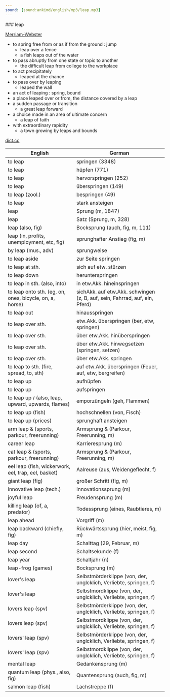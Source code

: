 ```yaml
---
sound: [sound:ankimd/english/mp3/leap.mp3]
---
```


\### leap

[Merriam-Webster](https://www.merriam-webster.com/dictionary/leap)

- to spring free from or as if from the ground : jump
    - leap over a fence
    - a fish leaps out of the water
- to pass abruptly from one state or topic to another
    - the difficult leap from college to the workplace
- to act precipitately
    - leaped at the chance
- to pass over by leaping
    - leaped the wall
- an act of leaping : spring, bound
- a place leaped over or from, the distance covered by a leap
- a sudden passage or transition
    - a great leap forward
- a choice made in an area of ultimate concern
    - a leap of faith
- with extraordinary rapidity
    - a town growing by leaps and bounds

[dict.cc](https://www.dict.cc/leap)

| English        | German       |
| -------------- | ------------ |
| to leap | springen (3348) |
| to leap | hüpfen (771) |
| to leap | hervorspringen (252) |
| to leap | überspringen (149) |
| to leap (zool.) | bespringen (49) |
| to leap | stark ansteigen |
| leap | Sprung (m, 1847) |
| leap | Satz (Sprung, m, 328) |
| leap (also, fig) | Bocksprung (auch, fig, m, 111) |
| leap (in, profits, unemployment, etc, fig) | sprunghafter Anstieg (fig, m) |
| by leap (mus., adv) | sprungweise |
| to leap aside | zur Seite springen |
| to leap at sth. | sich auf etw. stürzen |
| to leap down | herunterspringen |
| to leap in sth. (also, into) | in etw.Akk. hineinspringen |
| to leap onto sth. (eg, on, ones, bicycle, on, a, horse) | sichAkk. auf etw.Akk. schwingen (z, B, auf, sein, Fahrrad, auf, ein, Pferd) |
| to leap out | hinausspringen |
| to leap over sth. | etw.Akk. überspringen (ber, etw, springen) |
| to leap over sth. | über etw.Akk. hinüberspringen |
| to leap over sth. | über etw.Akk. hinwegsetzen (springen, setzen) |
| to leap over sth. | über etw.Akk. springen |
| to leap to sth. (fire, spread, to, sth) | auf etw.Akk. überspringen (Feuer, auf, etw, bergreifen) |
| to leap up | aufhüpfen |
| to leap up | aufspringen |
| to leap up / (also, leap, upward, upwards, flames) | emporzüngeln (geh, Flammen) |
| to leap up (fish) | hochschnellen (von, Fisch) |
| to leap up (prices) | sprunghaft ansteigen |
| arm leap & (sports, parkour, freerunning) | Armsprung & (Parkour, Freerunning, m) |
| career leap | Karrieresprung (m) |
| cat leap & (sports, parkour, freerunning) | Armsprung & (Parkour, Freerunning, m) |
| eel leap (fish, wickerwork, eel, trap, eel, basket) | Aalreuse (aus, Weidengeflecht, f) |
| giant leap (fig) | großer Schritt (fig, m) |
| innovative leap (tech.) | Innovationssprung (m) |
| joyful leap | Freudensprung (m) |
| killing leap (of, a, predator) | Todessprung (eines, Raubtieres, m) |
| leap ahead | Vorgriff (m) |
| leap backward (chiefly, fig) | Rückwärtssprung (hier, meist, fig, m) |
| leap day | Schalttag (29, Februar, m) |
| leap second | Schaltsekunde (f) |
| leap year | Schaltjahr (n) |
| leap-frog (games) | Bocksprung (m) |
| lover's leap | Selbstmörderklippe (von, der, unglcklich, Verliebte, springen, f) |
| lover's leap | Selbstmordklippe (von, der, unglcklich, Verliebte, springen, f) |
| lovers leap (spv) | Selbstmörderklippe (von, der, unglcklich, Verliebte, springen, f) |
| lovers leap (spv) | Selbstmordklippe (von, der, unglcklich, Verliebte, springen, f) |
| lovers' leap (spv) | Selbstmörderklippe (von, der, unglcklich, Verliebte, springen, f) |
| lovers' leap (spv) | Selbstmordklippe (von, der, unglcklich, Verliebte, springen, f) |
| mental leap | Gedankensprung (m) |
| quantum leap (phys., also, fig) | Quantensprung (auch, fig, m) |
| salmon leap (fish) | Lachstreppe (f) |
